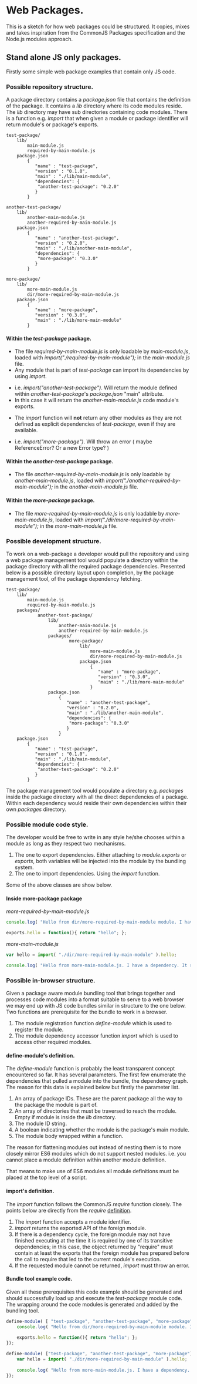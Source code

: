 # Web Packages.

This is a sketch for how web packages could be structured. It copies, mixes and takes inspiration from the CommonJS Packages specification and the Node.js modules approach.

## Stand alone JS only packages.

Firstly some simple web package examples that contain only JS code.

### Possible repository structure.

A package directory contains a *package.json* file that contains the definition of the package.
It contains a *lib* directory where its code modules reside.
The *lib* directory may have sub directories containing code modules.
There is a function e.g. *import* that when given a module or package identifier will return module's or package's exports.

	test-package/
		lib/
			main-module.js
			required-by-main-module.js			
		package.json
			{
			   "name" : "test-package",
			   "version" : "0.1.0",
			   "main" : "./lib/main-module",
			   "dependencies": {
				"another-test-package": "0.2.0"
			   }
			}

	another-test-package/
		lib/
			another-main-module.js
			another-required-by-main-module.js
		package.json
			{
			   "name" : "another-test-package",
			   "version" : "0.2.0",
			   "main" : "./lib/another-main-module",
			   "dependencies": {
				"more-package": "0.3.0"
			   }
			}

	more-package/
		lib/
			more-main-module.js
			dir/more-required-by-main-module.js
		package.json
			{
			   "name" : "more-package",
			   "version" : "0.3.0",
			   "main" : "./lib/more-main-module"
			}

#### Within the *test-package* package.

* The file *required-by-main-module.js* is only loadable by *main-module.js*, loaded with *import("./required-by-main-module");* in the *main-module.js* file.
* Any module that is part of *test-package* can import its dependencies by using *import*.
 + i.e. *import("another-test-package")*. Will return the module defined within *another-test-package*'s *package.json* "main" attribute.
 + In this case it will return the *another-main-module.js* code module's exports.
* The *import* function will **not** return any other modules as they are not defined as explicit dependencies of *test-package*, even if they are available.
 + i.e. *import("more-package")*. Will throw an error ( maybe ReferenceError? Or a new Error type? )

#### Within the *another-test-package* package.

* The file *another-required-by-main-module.js* is only loadable by *another-main-module.js*, loaded with *import("./another-required-by-main-module");* 
in the *another-main-module.js* file.

#### Within the *more-package* package.

* The file *more-required-by-main-module.js* is only loadable by *more-main-module.js*, loaded with *import("./dir/more-required-by-main-module");* 
in the *more-main-module.js* file.

### Possible development structure.

To work on a web-package a developer would pull the repository and using a web package management tool would populate a directory within the package directory 
with all the required package dependencies. Presented below is a possible directory layout upon completion, by the package management tool, 
of the package dependency fetching.


	test-package/
		lib/
			main-module.js
			required-by-main-module.js
		packages/
				another-test-package/
					lib/
						another-main-module.js
						another-required-by-main-module.js
					packages/
							more-package/
								lib/
									more-main-module.js
									dir/more-required-by-main-module.js
								package.json
									{
									   "name" : "more-package",
									   "version" : "0.3.0",
									   "main" : "./lib/more-main-module"
									}
					package.json
						{
						   "name" : "another-test-package",
						   "version" : "0.2.0",
						   "main" : "./lib/another-main-module",
						   "dependencies": {
							"more-package": "0.3.0"
						   }
						}
		package.json
			{
			   "name" : "test-package",
			   "version" : "0.1.0",
			   "main" : "./lib/main-module",
			   "dependencies": {
				"another-test-package": "0.2.0"
			   }
			}

The package management tool would populate a directory e.g. *packages* inside the package directory with all the direct dependencies of a package.
Within each dependency would reside their own dependencies within their own *packages* directory.

### Possible module code style.

The developer would be free to write in any style he/she chooses within a module as long as they respect two mechanisms.

1. The one to export dependencies. Either attaching to *module.exports* or *exports*, both variables will be injected into the module by the bundling system.
2. The one to import dependencies. Using the *import* function.

Some of the above classes are show below.

#### Inside more-package package

*more-required-by-main-module.js*

```javascript
console.log( "Hello from dir/more-required-by-main-module module. I have no dependencies." );

exports.hello = function(){ return "hello"; };
```
*more-main-module.js*

```javascript
var hello = import( "./dir/more-required-by-main-module" ).hello;

console.log( "Hello from more-main-module.js. I have a dependency. It says ", hello() );
```


### Possible in-browser structure.

Given a package aware module bundling tool that brings together and processes code modules into a format suitable to serve to a web browser we may end up with JS code
bundles similar in structure to the one below. Two functions are prerequisite for the bundle to work in a browser.

1. The module registration function *define-module* which is used to register the module.
2. The module dependency accessor function *import* which is used to access other required modules.

#### define-module's definition.

The *define-module* function is probably the least transparent concept encountered so far. It has several parameters. The first few enumerate the dependencies 
that pulled a module into the bundle, the dependency graph. The reason for this data is explained below but firstly the parameter list. 

1. An array of package IDs. These are the parent package all the way to the package the module is part of.
2. An array of directories that must be traversed to reach the module. Empty if module is inside the *lib* directory.
3. The module ID string.
4. A boolean indicating whether the module is the package's main module.
5. The module body wrapped within a function.

The reason for flattening modules out instead of nesting them is to more closely mirror ES6 modules which do not support nested modules. 
i.e. you cannot place a module definition within another module definition.

That means to make use of ES6 modules all module definitions must be placed at the top level of a script.

#### import's definition.

The *import* function follows the CommonJS *require* function closely. The points below are directly from the *require* 
[definition](http://wiki.commonjs.org/wiki/Modules/1.1).

1. The *import* function accepts a module identifier.
2. *import* returns the exported API of the foreign module.
3.  If there is a dependency cycle, the foreign module may not have finished executing at the time it is required by one of its transitive dependencies; in this case, 
the object returned by "require" must contain at least the exports that the foreign module has prepared before the call to require that led to the current module's execution.
4. If the requested module cannot be returned, *import* must throw an error.

#### Bundle tool example code.

Given all these prerequisites this code example should be generated and should successfully load up and execute the *test-package* module code.
The wrapping around the code modules is generated and added by the bundling tool.

```javascript
define-module( [ "test-package", "another-test-package", "more-package" ], [ "dir" ], "more-required-by-main-module", false, function( import, exports, module ){
	console.log( "Hello from dir/more-required-by-main-module module. I have no dependencies." );
	
	exports.hello = function(){ return "hello"; };
});

define-module( ["test-package", "another-test-package", "more-package"], [], "more-main-module", true, function( import, exports, module ){
	var hello = import( "./dir/more-required-by-main-module" ).hello;
	
	console.log( "Hello from more-main-module.js. I have a dependency. It says ", hello() );
});
```